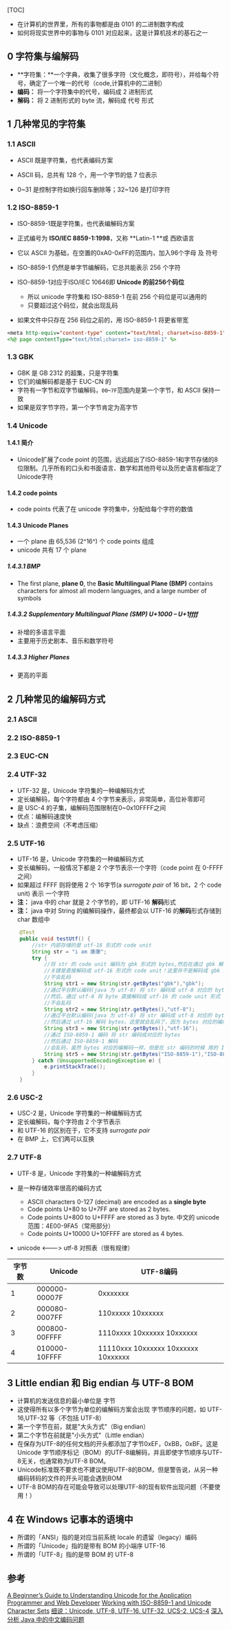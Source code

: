 [TOC]

- 在计算机的世界里，所有的事物都是由 0101 的二进制数字构成
- 如何将现实世界中的事物与 0101 对应起来，这是计算机技术的基石之一

## 0 字符集与编解码

- **字符集：**一个字典，收集了很多字符（文化概念，即符号），并给每个符号，确定了一个唯一的代号（code,计算机中的二进制）
- **编码：** 将一个字符集中的代号，编码成 2 进制形式
- **解码：** 将 2 进制形式的 byte 流，解码成 代号 形式

## 1 几种常见的字符集

### 1.1 ASCII

- ASCII 既是字符集，也代表编码方案

- ASCII 码，总共有 128 个，用一个字节的低 7 位表示
- 0~31 是控制字符如换行回车删除等；32~126 是打印字符

### 1.2 ISO-8859-1

- ISO-8859-1既是字符集，也代表编解码方案

- 正式编号为 **ISO/IEC 8859-1:1998**，又称 **Latin-1 **或 西欧语言
- 它以 ASCII 为基础，在空置的0xA0-0xFF的范围内，加入96个字母 及 符号
- ISO-8859-1 仍然是单字节编解码，它总共能表示 256 个字符
- ISO-8859-1对应于ISO/IEC 10646即 **Unicode 的前256个码位**
  - 所以 unicode 字符集和 ISO-8859-1 在前 256 个码位是可以通用的
  - 只要超过这个码位，就会出现乱码
- 如果文件中只存在 256 码位之前的，用 ISO-8859-1 将更省带宽

```jsp
<meta http-equiv="content-type" content="text/html; charset=iso-8859-1" />
<%@ page contentType="text/html;charset= iso-8859-1" %>
```

### 1.3 GBK

- GBK 是 GB 2312 的超集，只是字符集
- 它们的编解码都是基于 EUC-CN 的
- 字符有一字节和双字节编解码，`00`–`7F`范围内是第一个字节，和 ASCII 保持一致
- 如果是双字节字符，第一个字节肯定为高字节

### 1.4 Unicode

#### 1.4.1 简介

- Unicode扩展了code point 的范围，远远超出了ISO-8859-1和字节存储的8位限制。几乎所有的口头和书面语言、数学和其他符号以及历史语言都指定了Unicode字符

#### 1.4.2 code points

- code points 代表了在 unicode 字符集中，分配给每个字符的数值

#### 1.4.3 Unicode Planes

- 一个 plane 由 65,536 (2^16^) 个 code points 组成
- unicode 共有 17 个 plane

##### 1.4.3.1 BMP

- The first plane, **plane 0**, the **Basic Multilingual Plane (BMP)** contains characters for almost all modern languages, and a large number of symbols

##### 1.4.3.2 Supplementary Multilingual Plane (SMP) U+1000 – U+1ffff

- 补增的多语言平面
- 主要用于历史剧本、音乐和数学符号

##### 1.4.3.3 Higher Planes

- 更高的平面



## 2 几种常见的编解码方式

### 2.1 ASCII

### 2.2 ISO-8859-1

### 2.3 EUC-CN

### 2.4 UTF-32

- UTF-32 是，Unicode 字符集的一种编解码方式
- 定长编解码，每个字符都由 4 个字节来表示，非常简单，高位补零即可
- 是 USC-4 的子集，编解码范围限制在0~0x10FFFF之间
- 优点：编解码速度快
- 缺点：浪费空间（不考虑压缩）

### 2.5 UTF-16

- UTF-16 是，Unicode 字符集的一种编解码方式
- 变长编解码，一般情况下都是 2 个字节表示一个字符（code point 在 0-FFFF 之间）
- 如果超过 FFFF 则将使用 2 个 16字节(a *surrogate pair* of 16 bit，2 个 code unit) 表示 一个字符
- **注：** java 中的 char 就是 2 个字节的，即 UTF-16 **解码**形式
- **注：** java 中对 String 的编解码操作，最终都会以 UTF-16 的**解码**形式存储到 char 数组中

```java
    @Test
    public void testUtf() {
        //str 内部存储的是 utf-16 形式的 code unit
        String str = "i am 康康";
        try {
            //将 str 的 code unit 编码为 gbk 形式的 bytes,然后在通过 gbk 解码 bytes
            //关键是直接解码成 utf-16 形式的 code unit！这里并不是解码成 gbk 对应的 数值码
            //不会乱码
            String str1 = new String(str.getBytes("gbk"),"gbk");
            //通过平台默认编码(java 为 utf-8) 将 str 编码成 utf-8 对应的 bytes
            //然后，通过 utf-8 将 byte 直接解码成 utf-16 的 code unit 形式
            //不会乱码
            String str2 = new String(str.getBytes(),"utf-8");
            //通过平台默认编码(java 为 utf-8) 将 str 编码成 utf-8 对应的 bytes
            //然后通过 utf-16 解码 bytes，这里就会乱码了，因为 bytes 对应的编解码不一样
            String str3 = new String(str.getBytes(),"utf-16");
            //通过 ISO-8859-1 编码 将 str 编码成对应的 bytes
            //然后通过 ISO-8859-1 解码
            //会乱码，虽然 bytes 对应的编解码一样，但是在 str 编码的时候 用的 ISO-8859-1 它的编解码范围是 255，str 中 康对应的 code unit 数值已经大于 255 了，造成了编码时，把超过范围的 code 编码成了 3f，这时对 3f 解码时，会解码为 ？
            String str5 = new String(str.getBytes("ISO-8859-1"),"ISO-8859-1");
        } catch (UnsupportedEncodingException e) {
            e.printStackTrace();
        }
    }
```



### 2.6 USC-2

- USC-2 是，Unicode 字符集的一种编解码方式
- 定长编解码，每个字符由 2 个字节表示
- 和 UTF-16 的区别在于，它不支持 *surrogate pair* 
- 在 BMP 上，它们两可以互换

### 2.7 UTF-8

- UTF-8 是，Unicode 字符集的一种编解码方式
- 是一种存储效率很高的编码方式
  - ASCII characters 0-127 (decimal) are encoded as a **single byte**
  - Code points U+80 to U+7FF are stored as 2 bytes.
  - Code points U+800 to U+FFFF are stored as 3 byte. 中文的 unicode 范围：4E00-9FA5（常用部分）
  - Code points U+10000 U+10FFFF are stored as 4 bytes.

- unicode <---> utf-8 对照表（很有规律）

| 字节数 | Unicode       | UTF-8编码                           |
| ------ | ------------- | ----------------------------------- |
| 1      | 000000-00007F | 0xxxxxxx                            |
| 2      | 000080-0007FF | 110xxxxx 10xxxxxx                   |
| 3      | 000800-00FFFF | 1110xxxx 10xxxxxx 10xxxxxx          |
| 4      | 010000-10FFFF | 11110xxx 10xxxxxx 10xxxxxx 10xxxxxx |



## 3 Little endian 和 Big endian 与 UTF-8 BOM

- 计算机的发送信息的最小单位是 字节
- 这使得所有以多个字节为单位的编解码方案会出现 字节顺序的问题，如 UTF-16,UTF-32 等（不包括 UTF-8）
- 第一个字节在前，就是"大头方式"（Big endian）
- 第二个字节在前就是"小头方式"（Little endian）
- 在保存为UTF-8的任何文档的开头都添加了字节0xEF，0xBB，0xBF。这是Unicode 字节顺序标记（BOM）的UTF-8编解码，并且即使字节顺序与UTF-8无关，也通常称为UTF-8 BOM。
- Unicode标准既不要求也不建议使用UTF-8的BOM，但是警告说，从另一种编码转码的文件的开头可能会遇到BOM
-  UTF-8 BOM的存在可能会导致可以处理UTF-8的现有软件出现问题（不要使用！）



## 4 在 Windows 记事本的语境中

- 所谓的「ANSI」指的是对应当前系统 locale 的遗留（legacy）编码
- 所谓的「Unicode」指的是带有 BOM 的小端序 UTF-16
- 所谓的「UTF-8」指的是带 BOM 的 UTF-8



## 参考

[A Beginner’s Guide to Understanding Unicode for the Application Programmer and Web Developer](https://t2a.io/blog/a-beginners-guide-to-understanding-unicode-for-the-application-programmer-and-web-developer/)
[Working with ISO-8859-1 and Unicode Character Sets](https://t2a.io/blog/working-with-iso-8859-1-and-unicode-character-sets/)
[细说：Unicode, UTF-8, UTF-16, UTF-32, UCS-2, UCS-4](https://www.cnblogs.com/malecrab/p/5300503.html)
[深入分析 Java 中的中文编码问题](https://www.ibm.com/developerworks/cn/java/j-lo-chinesecoding/#ibm-pcon)


